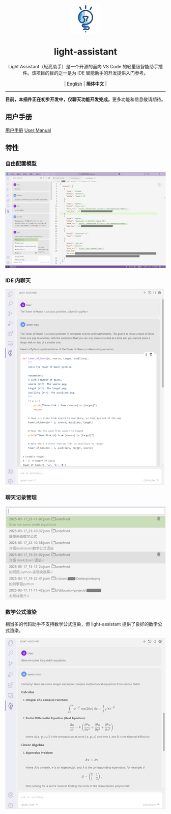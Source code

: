 <div align="center" >
    <img src="../assets/icon/light-assistant.png"  width="90px" height="90px"/>
    <h1 align="center">light-assistant</h1>
    <p>Light Assistant（轻亮助手）是一个开源的面向 VS Code 的轻量级智能助手插件。该项目的目的之一是为 IDE 智能助手的开发提供入门参考。</p>
    <p>
        | <a href="https://github.com/HiMeditator/light-assistant/blob/main/README.md">English</a> | <b>简体中文</b> |
    </p>
</div>

<hr>

<div align="center" >
    <p><b>目前，本插件正在初步开发中，仅聊天功能开发完成。</b>更多功能和信息敬请期待。</p>
</div>

## 用户手册

[用户手册](user-manual_zh_cn.md)
[User Manual](user-manual.md)

## 特性

### 自由配置模型

<img src="img/media/01.png" />

### IDE 内聊天

<img src="img/media/02.png" style="zoom:60%;" />

### 聊天记录管理

<img src="img/media/03.png" style="zoom:80%;" />

### 数学公式渲染

相当多的代码助手不支持数学公式渲染，但 light-assistant 提供了良好的数学公式渲染。

<img src="img/media/04.png" style="zoom:80%;" />